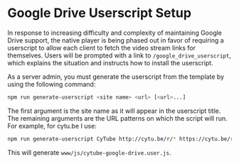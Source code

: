 # Google Drive Userscript Setup

In response to increasing difficulty and complexity of maintaining Google Drive
support, the native player is being phased out in favor of requiring a
userscript to allow each client to fetch the video stream links for themselves.
Users will be prompted with a link to `/google_drive_userscript`, which explains
the situation and instructs how to install the userscript.

As a server admin, you must generate the userscript from the template by using
the following command:

```sh
npm run generate-userscript <site name> <url> [<url>...]
```

The first argument is the site name as it will appear in the userscript title.
The remaining arguments are the URL patterns on which the script will run.  For
example, for cytu.be I use:

```sh
npm run generate-userscript CyTube http://cytu.be/r/* https://cytu.be/r/*
```

This will generate `www/js/cytube-google-drive.user.js`.
